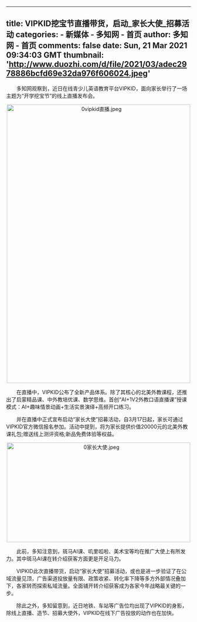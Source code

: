 
---
title: VIPKID挖宝节直播带货，启动_家长大使_招募活动
categories: 
    - 新媒体
    - 多知网 - 首页
author: 多知网 - 首页
comments: false
date: Sun, 21 Mar 2021 09:34:03 GMT
thumbnail: 'http://www.duozhi.com/d/file/2021/03/adec2978886bcfd69e32da976f606024.jpeg'
---

<div>   
<p>　　多知网观察到，近日在线青少儿英语教育平台VIPKID，面向家长举行了一场主题为“开学挖宝节”的线上直播发布会。</p>
<p align="center"><img src="http://www.duozhi.com/d/file/2021/03/adec2978886bcfd69e32da976f606024.jpeg" alt="0vipkid直播.jpeg" width="500" height="760" referrerpolicy="no-referrer"></p>
<p>　　在直播中，VIPKID公布了全新产品体系。除了其核心的北美外教课程，还推出了启蒙精品课、中外教培优课、数学思维。首创“AI+1V2外教口语直播课”授课模式：AI+趣味情景动画+生活实景演绎+高频开口练习。</p>
<p>　　并在直播中正式宣布启动“家长大使”招募活动，自3月17日起，家长可通过VIPKID官方微信报名参加。活动中提到，将为家长提供价值20000元的北美外教课礼包;赠送线上测评资格;新品免费体验等权益。　　</p>
<p align="center"><img src="http://www.duozhi.com/d/file/2021/03/f3fba425691c004fda77f6d141b699a8.jpeg" alt="0家长大使.jpeg" width="500" height="272" referrerpolicy="no-referrer"></p>
<p>　　此前，多知注意到，斑马AI课、叽里呱啦、美术宝等均在推广大使上有所发力。其中斑马AI课在转介绍获客方面更是开足马力。</p>
<p>　　VIPKID此次直播带货，启动“家长大使”招募活动，或也是进一步验证了在公域流量见顶，广告渠道投放量有限、政策收紧、转化率下降等多方外部情况叠加下，各家转而探索私域流量。全面铺开转介绍获客成为各家今年战略最关键的一步。</p>
<p>　　除此之外，多知留意到，近日地铁、车站等广告位均出现了VIPKID的身影，除线上直播、造节、招募大使外，VIPKID在线下广告投放的动作也在加快。</p>  
</div>
            